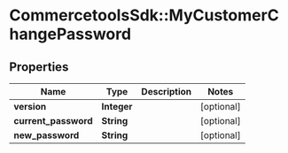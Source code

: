 # CommercetoolsSdk::MyCustomerChangePassword

## Properties
Name | Type | Description | Notes
------------ | ------------- | ------------- | -------------
**version** | **Integer** |  | [optional] 
**current_password** | **String** |  | [optional] 
**new_password** | **String** |  | [optional] 

